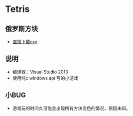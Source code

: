 # Tetris
## 俄罗斯方块
- <a href="https://github.com/Bailuqiao/Tetris/raw/master/Release/Tetris.exe">直接下载exe</a>
## 说明
- 编译器：Visual Studio 2013
- 使用纯c windows api 写的小游戏
## 小BUG
- 游戏玩的时间久可能会出现所有方块变色的情况，原因未知。
